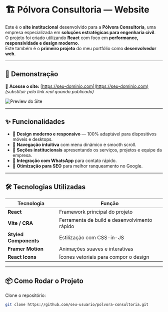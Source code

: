 # 🏗️ Pólvora Consultoria — Website

Este é o **site institucional** desenvolvido para a **Pólvora Consultoria**, uma empresa especializada em **soluções estratégicas para engenharia civil**.  
O projeto foi criado utilizando **React** com foco em **performance, responsividade e design moderno**.  
Este também é o **primeiro projeto** do meu portfólio como **desenvolvedor web**.

---

## 🚀 Demonstração

🔗 **Acesse o site:** [https://seu-dominio.com](https://seu-dominio.com) *(substituir pelo link real quando publicado)*

![Preview do Site](./preview.png) <!-- Se quiser, coloca um printscreen do site depois -->

---

## ✨ Funcionalidades

- 🔹 **Design moderno e responsivo** — 100% adaptável para dispositivos móveis e desktops.
- 🔹 **Navegação intuitiva** com menu dinâmico e smooth scroll.
- 🔹 **Seções institucionais** apresentando os serviços, projetos e equipe da empresa.
- 🔹 **Integração com WhatsApp** para contato rápido.
- 🔹 **Otimização para SEO** para melhor ranqueamento no Google.

---

## 🛠️ Tecnologias Utilizadas

| Tecnologia | Função |
|-----------|----------------------------|
| **React** | Framework principal do projeto |
| **Vite / CRA** | Ferramenta de build e desenvolvimento rápido |
| **Styled Components** | Estilização com CSS-in-JS |
| **Framer Motion** | Animações suaves e interativas |
| **React Icons** | Ícones vetoriais para compor o design |

---

## 📦 Como Rodar o Projeto

Clone o repositório:
```bash
git clone https://github.com/seu-usuario/polvora-consultoria.git
